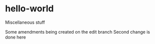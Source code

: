 # hello-world
Miscellaneous stuff

Some amendments being created on the edit branch
Second change is done here
